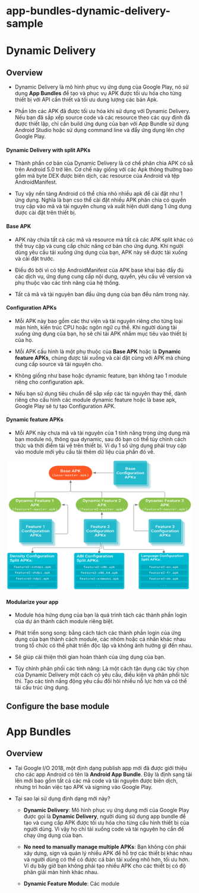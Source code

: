 # app-bundles-dynamic-delivery-sample


# Dynamic Delivery

## Overview

* Dynamic Delivery là mô hình phục vụ ứng dụng của Google Play, nó sử dụng **App Bundles** để tạo và phục vụ APK được tối ưu hóa cho từng thiết bị với API cần thiết và tối ưu dung lượng các bản Apk.

* Phần lớn các APK đã được tối ưu hóa khi sử dụng với Dynamic Delivery. Nếu bạn đã sắp xếp source code và các resource theo các quy định đã được thiết lập, chỉ cần build ứng dụng của bạn với App Bundle sử dụng Android Studio hoặc sử dụng command line và đẩy ứng dụng lên chợ Google Play.

#### Dynamic Delivery with split APKs

* Thành phần cơ bản của Dynamic Delivery là cơ chế phân chia APK có sẵ trên Android 5.0 trở lên. Cơ chế này giống với các Apk thông thường bao gồm mã byte DEX được biên dịch, các resource của Android và tệp AndroidManifest.

* Tuy vậy nền tảng Android có thể chia nhỏ nhiều apk để cài đặt như 1 ứng dụng. Nghĩa là bạn cso thể cài đặt nhiều APK phân chia có quyền truy cập vào mã và tài nguyên chung và xuất hiện dưới dạng 1 ứng dụng được cài đặt trên thiết bị.

#### Base APK

* APK này chứa tất cả các mã và resource mà tất cả các APK split khác có thể truy cập và cung cấp chức năng cơ bản cho ứng dụng. Khi người dùng yêu cầu tải xuống ứng dụng của bạn, APK này sẽ được tải xuống và cài đặt trước.

* Điều đó bởi vì có tệp AndroidManifest của APK base khai báo đầy đủ các dịch vụ, ứng dụng cung cấp nội dung, quyền, yêu cầu về version và phụ thuộc vào các tính năng của hệ thống.

* Tất cả mã và tài nguyên ban đầu ứng dụng của bạn đều năm trong này.

#### Configuration APKs

* Mỗi APK này bao gồm các thư viện và tài nguyên riêng cho từng loại màn hình, kiến trúc CPU hoặc ngôn ngữ cụ thể. Khi người dùng tài xuống ứng dụng của bạn, họ sẽ chỉ tải APK nhắm mục tiêu vào thiết bị của họ.

* Mỗi APK cấu hình là một phụ thuộc của **Base APK** hoặc là **Dynamic feature APKs**, chúng được tải xuống và cài đặt cùng với APK mà chúng cung cấp source và tài nguyên cho.

* Không giống như base hoặc dynamic feature, bạn không tạo 1 module riêng cho configuration apk.

* Nếu bạn sử dụng tiêu chuẩn để sắp xếp các tài nguyên thay thế, dành riêng cho cấu hình các module dynamic feature hoặc là base apk, Google Play sẽ tự tạo Configuration APK.

#### Dynamic feature APKs

* Mỗi APK này chưa mã và tài nguyên của 1 tính năng trong ứng dụng mà bạn module nó, thông qua dynamic, sau đó bạn có thể tùy chỉnh cách thức và thời điểm tải về trên thiết bị. Ví dụ 1 số ứng dụng phải truy cập vào module mới yêu cầu tải thêm dữ liệu của phần đó về.

<img src="image/apk_splits.png" height="350" width="500">

#### Modularize your app

* Module hóa hứng dụng của bạn là quá trình tách các thành phần login của dự án thành cách module riêng biệt.

* Phát triển song song: bằng cách tách các thành phần login của ứng dụng của bạn thành cách module, các nhóm hoặc cá nhân khác nhau trong tổ chức có thể phát triển độc lập và không ảnh hưởng gì đến nhau.

* Sẽ giúp cải thiện thời gian hoàn thành của ứng dụng của bạn.

* Tùy chỉnh phân phối các tính năng: Là một cách tận dụng các tùy chọn của Dynamic Delivery một cách có yêu cầu, điều kiện và phân phối tức thì. Tạo các tính nắng động yêu cầu đồi hỏi nhiều nỗ lực hơn và có thể tái cấu trúc ứng dụng.



## Configure the base module

# App Bundles

## Overview

* Tại Google I/O 2018, một định dạng publish app mới đã được giới thiệu cho các app Android có tên là **Android App Bundle**. Đây là định sạng tải lên mới bao gồm tất cả các mã code và tài nguyên được biên dịch, nhưng trì hoãn việc tạo APK và signing vào Google Play. 

* Tại sao lại sử dụng định dạng mới này?

    * **Dynamic Delivery**: Mô hình phục vụ ứng dụng mới của Google Play được gọi là **Dynamic Delivery**, người dùng sử dụng app bundle để tạo và cung cấp APK được tối ưu hóa cho từng cấu hình thiết bị của người dùng. Vì vậy họ chỉ tải xuống code và tài nguyên họ cần để chạy ứng dụng của bạn.
    
    * **No need to manually manage multiple APKs**: Bạn không còn phải xây dựng, sign và quản lý nhiều APK để hỗ trợ các thiết bị khác nhau và người dùng có thể có được cá bản tải xuống nhỏ hơn, tối ưu hơn. Ví dụ bây giờ bạn không phải tạo nhiều APK cho các thiết bị có độ phân giải màn hình khác nhau.
    
    * **Dynamic Feature Module**: Các module 
